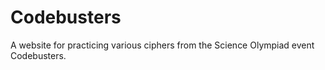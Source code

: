 # Codebusters
A website for practicing various ciphers from the Science Olympiad event Codebusters.
